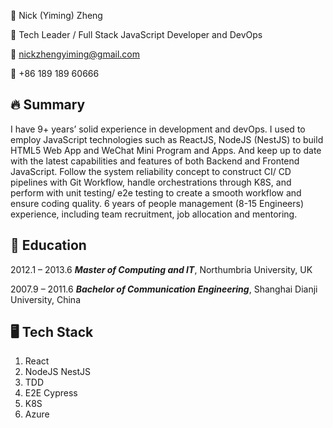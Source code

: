 👨 Nick (Yiming) Zheng 

🚀 Tech Leader / Full Stack JavaScript Developer and DevOps

📧 nickzhengyiming@gmail.com

📱 +86 189 189 60666

## 🔥 Summary
I have 9+ years’ solid experience in development and devOps.
I used to employ JavaScript technologies such as ReactJS, NodeJS (NestJS) to build HTML5 Web App and WeChat Mini Program and Apps. And keep up to date with the latest capabilities and features of both Backend and Frontend JavaScript. Follow the system reliability concept to construct CI/ CD pipelines with Git Workflow, handle orchestrations through K8S, and perform with unit testing/ e2e testing to create a smooth workflow and ensure coding quality.
6 years of people management (8-15 Engineers) experience, including team recruitment, job allocation and mentoring.

## 🏫 Education

2012.1 – 2013.6 ***Master of Computing and IT***, Northumbria University, UK

2007.9 – 2011.6 ***Bachelor of Communication Engineering***, Shanghai Dianji University, China


## 🖥️ Tech Stack
1. React
2. NodeJS NestJS
3. TDD
4. E2E Cypress
5. K8S
6. Azure
